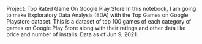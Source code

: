 Project: Top Rated Game On Google Play Store 
In this notebook, I am going to make Exploratory Data Analysis (EDA) with the Top Games on Google Playstore dataset.
This is a dataset of top 100 games of each category of games on Google Play Store along with their ratings and other data like price and number of installs. Data as of Jun 9, 2021.
